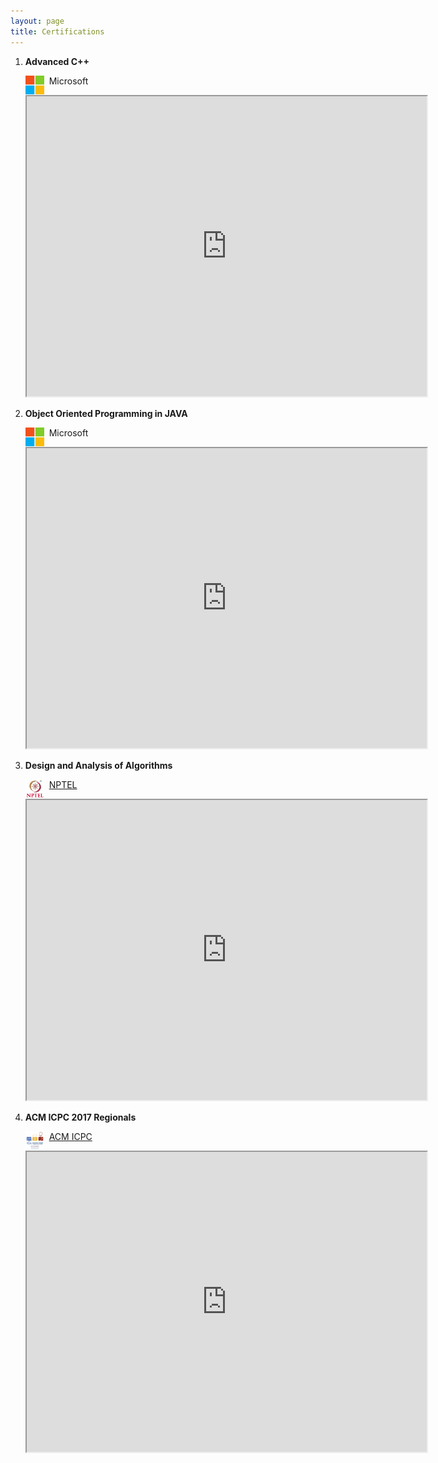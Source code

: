 ```yaml
---
layout: page
title: Certifications
---
```




1.	**Advanced C++**<br/>

	<img align="left" width="30" height="30" src="/assets/icons/microsoft.png"> &nbsp; Microsoft
	
	<!---<embed align="centre" src="/assets/documents/microsoft-cpp.pdf" width="800" height="700" />--->
	<iframe src="https://drive.google.com/file/d/1MFxNmgNkRDYLts0Y56pd_Se546qG37Dj/preview" width="640" height="480"></iframe>

1.	**Object Oriented Programming in JAVA**<br/>

	<img align="left" width="30" height="30" src="/assets/icons/microsoft.png"> &nbsp; Microsoft

	<iframe src="https://drive.google.com/file/d/0B-KEmP85lMrWLVlsbTI3WmNwanc/preview" width="640" height="480"></iframe>

1. **Design and Analysis of Algorithms**<br/>

	<img align="left" width="30" height="30" src="/assets/icons/nptel.png"> &nbsp; [NPTEL](https://nptel.ac.in/)

	<iframe src="https://drive.google.com/file/d/0B-KEmP85lMrWV1BBdG5BdHVrcUE/preview" width="640" height="480"></iframe>

1. **ACM ICPC 2017 Regionals**<br/>

	<img align="left" width="30" height="30" src="/assets/icons/acm-icpc.png"> &nbsp; [ACM ICPC](https://icpc.baylor.edu/)

	<iframe src="https://drive.google.com/file/d/1bjOxiMVkaRsPDRtI7BobmUf-scxIQnJ-/preview" width="640" height="480"></iframe>